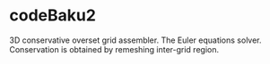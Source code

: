 # codeBaku2
3D conservative overset grid assembler. The Euler equations solver. Conservation is obtained by remeshing inter-grid region.
